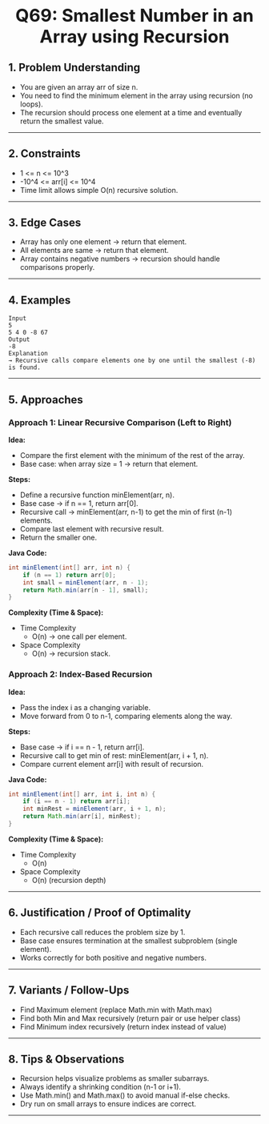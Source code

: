 <!-- #region 69-Smallest Number in an Array using Recursion -->

<h1 style="text-align:center; font-size:2.5em; font-weight:bold;">Q69: Smallest Number in an Array using Recursion</h1>

## 1. Problem Understanding

- You are given an array arr of size n.
- You need to find the minimum element in the array using recursion (no loops).
- The recursion should process one element at a time and eventually return the smallest value.
---

## 2. Constraints

- 1 <= n <= 10^3
- -10^4 <= arr[i] <= 10^4
- Time limit allows simple O(n) recursive solution.
---

## 3. Edge Cases

- Array has only one element → return that element.
- All elements are same → return that element.
- Array contains negative numbers → recursion should handle comparisons properly.
---

## 4. Examples

```text
Input
5
5 4 0 -8 67
Output
-8
Explanation
→ Recursive calls compare elements one by one until the smallest (-8) is found.
```

---

## 5. Approaches

### Approach 1: Linear Recursive Comparison (Left to Right)

**Idea:**
- Compare the first element with the minimum of the rest of the array.
- Base case: when array size = 1 → return that element.

**Steps:**
- Define a recursive function minElement(arr, n).
- Base case → if n == 1, return arr[0].
- Recursive call → minElement(arr, n-1) to get the min of first (n-1) elements.
- Compare last element with recursive result.
- Return the smaller one.

**Java Code:**
```java
int minElement(int[] arr, int n) {
    if (n == 1) return arr[0];
    int small = minElement(arr, n - 1);
    return Math.min(arr[n - 1], small);
}
```

**Complexity (Time & Space):**
- Time Complexity
  * O(n) → one call per element.
- Space Complexity
  * O(n) → recursion stack.

### Approach 2: Index-Based Recursion

**Idea:**
- Pass the index i as a changing variable.
- Move forward from 0 to n-1, comparing elements along the way.

**Steps:**
- Base case → if i == n - 1, return arr[i].
- Recursive call to get min of rest: minElement(arr, i + 1, n).
- Compare current element arr[i] with result of recursion.

**Java Code:**
```java
int minElement(int[] arr, int i, int n) {
    if (i == n - 1) return arr[i];
    int minRest = minElement(arr, i + 1, n);
    return Math.min(arr[i], minRest);
}
```

**Complexity (Time & Space):**
- Time Complexity
  * O(n)
- Space Complexity
  * O(n) (recursion depth)

---

## 6. Justification / Proof of Optimality

- Each recursive call reduces the problem size by 1.
- Base case ensures termination at the smallest subproblem (single element).
- Works correctly for both positive and negative numbers.
---

## 7. Variants / Follow-Ups

- Find Maximum element (replace Math.min with Math.max)
- Find both Min and Max recursively (return pair or use helper class)
- Find Minimum index recursively (return index instead of value)
---

## 8. Tips & Observations

- Recursion helps visualize problems as smaller subarrays.
- Always identify a shrinking condition (n-1 or i+1).
- Use Math.min() and Math.max() to avoid manual if-else checks.
- Dry run on small arrays to ensure indices are correct.
---

<!-- #endregion -->

